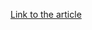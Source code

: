 [Link to the article](https://symantec-blogs.broadcom.com/blogs/threat-intelligence/android-apps-coronavirus-covid19-malicious)
